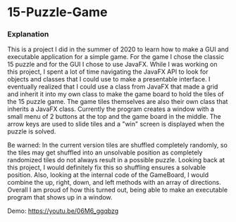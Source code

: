 # 15-Puzzle-Game

### Explanation
This is a project I did in the summer of 2020 to learn how to make a GUI and executable application for a simple game. For the game I chose the classic 15 puzzle and for the GUI I chose to use JavaFX. While I was working on this project, I spent a lot of time navigating the JavaFX API to look for objects and classes that I could use to make a presentable interface. I eventually realized that I could use a class from JavaFX that made a grid and inherit it into my own class to make the game board to hold the tiles of the 15 puzzle game. The game tiles themselves are also their own class that inherits a JavaFX class. Currently the program creates a window with a small menu of 2 buttons at the top and the game board in the middle. The arrow keys are used to slide tiles and a "win" screen is displayed when the puzzle is solved. 

Be warned: In the current version tiles are shuffled completely randomly, so the tiles may get shuffled into an unsolvable position as completely randomized tiles do not always result in a possible puzzle. Looking back at this project, I would definitely fix this so shuffling ensures a solvable position. Also, looking at the internal code of the GameBoard, I would combine the up, right, down, and left methods with an array of directions. Overall I am proud of how this turned out, being able to make an executable program that shows up in a window.

Demo:
https://youtu.be/06M6_ggqbzg
